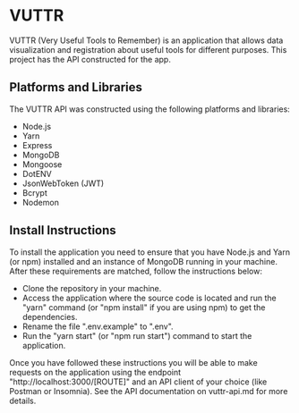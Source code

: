 # VUTTR

VUTTR (Very Useful Tools to Remember) is an application that allows data visualization and registration about useful tools for different purposes. This project has the API constructed for the app.

## Platforms and Libraries

The VUTTR API was constructed using the following platforms and libraries:

+ Node.js
+ Yarn
+ Express
+ MongoDB
+ Mongoose
+ DotENV
+ JsonWebToken (JWT)
+ Bcrypt
+ Nodemon

## Install Instructions

To install the application you need to ensure that you have Node.js and Yarn (or npm) installed and an instance of MongoDB running in your machine. After these requirements are matched, follow the instructions below:

+ Clone the repository in your machine.
+ Access the application where the source code is located and run the "yarn" command (or "npm install" if you are using npm) to get the dependencies.
+ Rename the file ".env.example" to ".env".
+ Run the "yarn start" (or "npm run start") command to start the application.

Once you have followed these instructions you will be able to make requests on the application
using the endpoint "http://localhost:3000/[ROUTE]" and an API client of your choice (like Postman or Insomnia). See the API documentation on vuttr-api.md for more details.

